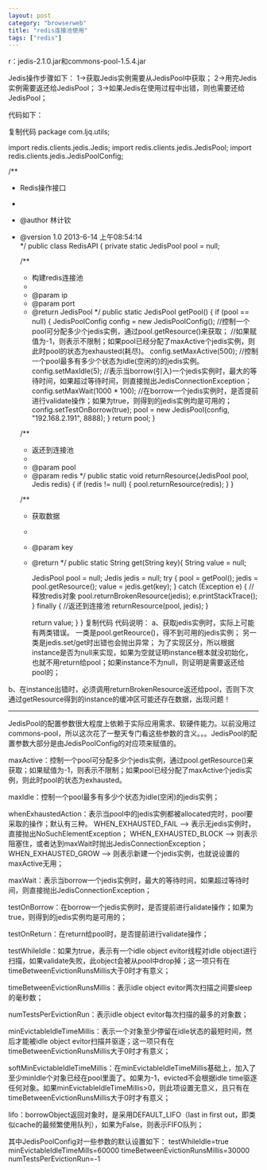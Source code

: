 ```yaml
---
layout: post
category: "browserweb"
title: "redis连接池使用"
tags: ["redis"]
---
```



r：jedis-2.1.0.jar和commons-pool-1.5.4.jar

Jedis操作步骤如下：
1->获取Jedis实例需要从JedisPool中获取；
2->用完Jedis实例需要返还给JedisPool；
3->如果Jedis在使用过程中出错，则也需要还给JedisPool；

代码如下：

复制代码
package com.ljq.utils;

import redis.clients.jedis.Jedis;
import redis.clients.jedis.JedisPool;
import redis.clients.jedis.JedisPoolConfig;

/**   
 * Redis操作接口
 *
 * @author 林计钦
 * @version 1.0 2013-6-14 上午08:54:14   
 */
public class RedisAPI {
    private static JedisPool pool = null;
    
    /**
     * 构建redis连接池
     * 
     * @param ip
     * @param port
     * @return JedisPool
     */
    public static JedisPool getPool() {
        if (pool == null) {
            JedisPoolConfig config = new JedisPoolConfig();
            //控制一个pool可分配多少个jedis实例，通过pool.getResource()来获取；
            //如果赋值为-1，则表示不限制；如果pool已经分配了maxActive个jedis实例，则此时pool的状态为exhausted(耗尽)。
            config.setMaxActive(500);
            //控制一个pool最多有多少个状态为idle(空闲的)的jedis实例。
            config.setMaxIdle(5);
            //表示当borrow(引入)一个jedis实例时，最大的等待时间，如果超过等待时间，则直接抛出JedisConnectionException；
            config.setMaxWait(1000 * 100);
            //在borrow一个jedis实例时，是否提前进行validate操作；如果为true，则得到的jedis实例均是可用的；
            config.setTestOnBorrow(true);
            pool = new JedisPool(config, "192.168.2.191", 8888);
        }
        return pool;
    }
    
    /**
     * 返还到连接池
     * 
     * @param pool 
     * @param redis
     */
    public static void returnResource(JedisPool pool, Jedis redis) {
        if (redis != null) {
            pool.returnResource(redis);
        }
    }
    
    /**
     * 获取数据
     * 
     * @param key
     * @return
     */
    public static String get(String key){
        String value = null;
        
        JedisPool pool = null;
        Jedis jedis = null;
        try {
            pool = getPool();
            jedis = pool.getResource();
            value = jedis.get(key);
        } catch (Exception e) {
            //释放redis对象
            pool.returnBrokenResource(jedis);
            e.printStackTrace();
        } finally {
            //返还到连接池
            returnResource(pool, jedis);
        }
        
        return value;
    }
}
复制代码
代码说明：
a、获取jedis实例时，实际上可能有两类错误。
一类是pool.getReource()，得不到可用的jedis实例；
另一类是jedis.set/get时出错也会抛出异常；
为了实现区分，所以根据instance是否为null来实现，如果为空就证明instance根本就没初始化，也就不用return给pool；如果instance不为null，则证明是需要返还给pool的；

b、在instance出错时，必须调用returnBrokenResource返还给pool，否则下次通过getResource得到的instance的缓冲区可能还存在数据，出现问题！

-------------------------------------------------

JedisPool的配置参数很大程度上依赖于实际应用需求、软硬件能力。以前没用过commons-pool，所以这次花了一整天专门看这些参数的含义。。。JedisPool的配置参数大部分是由JedisPoolConfig的对应项来赋值的。

maxActive：控制一个pool可分配多少个jedis实例，通过pool.getResource()来获取；如果赋值为-1，则表示不限制；如果pool已经分配了maxActive个jedis实例，则此时pool的状态为exhausted。

maxIdle：控制一个pool最多有多少个状态为idle(空闲)的jedis实例；

whenExhaustedAction：表示当pool中的jedis实例都被allocated完时，pool要采取的操作；默认有三种。
WHEN_EXHAUSTED_FAIL --> 表示无jedis实例时，直接抛出NoSuchElementException；
WHEN_EXHAUSTED_BLOCK --> 则表示阻塞住，或者达到maxWait时抛出JedisConnectionException；
WHEN_EXHAUSTED_GROW --> 则表示新建一个jedis实例，也就说设置的maxActive无用；

maxWait：表示当borrow一个jedis实例时，最大的等待时间，如果超过等待时间，则直接抛出JedisConnectionException；

testOnBorrow：在borrow一个jedis实例时，是否提前进行alidate操作；如果为true，则得到的jedis实例均是可用的；

testOnReturn：在return给pool时，是否提前进行validate操作；

testWhileIdle：如果为true，表示有一个idle object evitor线程对idle object进行扫描，如果validate失败，此object会被从pool中drop掉；这一项只有在timeBetweenEvictionRunsMillis大于0时才有意义；

timeBetweenEvictionRunsMillis：表示idle object evitor两次扫描之间要sleep的毫秒数；

numTestsPerEvictionRun：表示idle object evitor每次扫描的最多的对象数；

minEvictableIdleTimeMillis：表示一个对象至少停留在idle状态的最短时间，然后才能被idle object evitor扫描并驱逐；这一项只有在timeBetweenEvictionRunsMillis大于0时才有意义；

softMinEvictableIdleTimeMillis：在minEvictableIdleTimeMillis基础上，加入了至少minIdle个对象已经在pool里面了。如果为-1，evicted不会根据idle time驱逐任何对象。如果minEvictableIdleTimeMillis>0，则此项设置无意义，且只有在timeBetweenEvictionRunsMillis大于0时才有意义；

lifo：borrowObject返回对象时，是采用DEFAULT_LIFO（last in first out，即类似cache的最频繁使用队列），如果为False，则表示FIFO队列；

其中JedisPoolConfig对一些参数的默认设置如下：
testWhileIdle=true
minEvictableIdleTimeMills=60000
timeBetweenEvictionRunsMillis=30000
numTestsPerEvictionRun=-1

